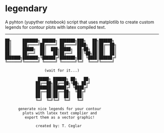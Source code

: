 # legendary
A pyhton (yupyther notebook) script that uses matplotlib to create custom legends for contour plots with latex compiled text.

---

    ██╗     ███████╗ ██████╗ ███████╗███╗   ██╗██████╗ 
    ██║     ██╔════╝██╔════╝ ██╔════╝████╗  ██║██╔══██╗
    ██║     █████╗  ██║  ███╗█████╗  ██╔██╗ ██║██║  ██║
    ██║     ██╔══╝  ██║   ██║██╔══╝  ██║╚██╗██║██║  ██║
    ███████╗███████╗╚██████╔╝███████╗██║ ╚████║██████╔╝
    ╚══════╝╚══════╝ ╚═════╝ ╚══════╝╚═╝  ╚═══╝╚═════╝ 

                      (wait for it...)

                   █████╗ ██████╗ ██╗   ██╗                          
                  ██╔══██╗██╔══██╗╚██╗ ██╔╝                          
                  ███████║██████╔╝ ╚████╔╝                           
                  ██╔══██║██╔══██╗  ╚██╔╝                            
                  ██║  ██║██║  ██║   ██║                             
                  ╚═╝  ╚═╝╚═╝  ╚═╝   ╚═╝  

          generate nice legends for your contour
            plots with latex text complier and
             export them as a vector graphic!

                  created by: T. Ceglar
